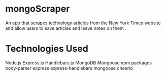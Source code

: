# mongoScraper
An app that scrapes technology articles from the New York Times website and allow  users to save articles and leave notes on them .

# Technologies Used
Node.js
Express.js
Handlebars.js
MongoDB
Mongoose
npm packages
body-parser
express
express-handlebars
mongoose
cheerio
